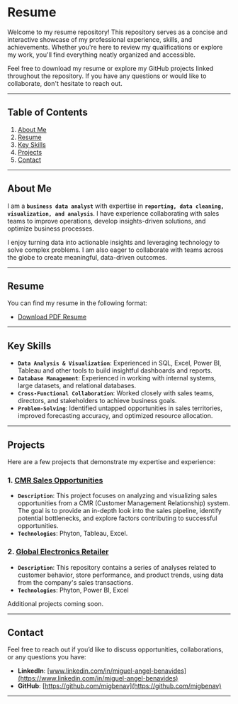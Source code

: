 # Resume
Welcome to my resume repository! This repository serves as a concise and interactive showcase of my professional experience, skills, and achievements. Whether you're here to review my qualifications or explore my work, you'll find everything neatly organized and accessible.

Feel free to download my resume or explore my GitHub projects linked throughout the repository. If you have any questions or would like to collaborate, don't hesitate to reach out.

---

## Table of Contents
1. [About Me](#about-me)
2. [Resume](#resume)
3. [Key Skills](#key-skills)
4. [Projects](#projects)
5. [Contact](#contact)

---

## About Me

I am a **`business data analyst`** with expertise in **`reporting, data cleaning, visualization, and analysis`**. I have experience collaborating with sales teams to improve operations, develop insights-driven solutions, and optimize business processes.  

I enjoy turning data into actionable insights and leveraging technology to solve complex problems. I am also eager to collaborate with teams across the globe to create meaningful, data-driven outcomes.

---

## Resume

You can find my resume in the following format:  

- [Download PDF Resume](https://github.com/migbenav/resume/blob/main/Miguel%20Benavides%20-%20Resume%202025.pdf)  

---

## Key Skills

- **`Data Analysis & Visualization`**: Experienced in SQL, Excel, Power BI, Tableau and other tools to build insightful dashboards and reports.  
- **`Database Management`**: Experienced in working with internal systems, large datasets, and relational databases.  
- **`Cross-Functional Collaboration`**: Worked closely with sales teams, directors, and stakeholders to achieve business goals.  
- **`Problem-Solving`**: Identified untapped opportunities in sales territories, improved forecasting accuracy, and optimized resource allocation.  

---

## Projects

Here are a few projects that demonstrate my expertise and experience:  

### 1. **[CMR Sales Opportunities](https://github.com/migbenav/CMR-Sales-Opportunity)**
- **`Description`**: This project focuses on analyzing and visualizing sales opportunities from a CMR (Customer Management Relationship) system. The goal is to provide an in-depth look into the sales pipeline, identify potential bottlenecks, and explore factors contributing to successful opportunities.
- **`Technologies`**: Phyton, Tableau, Excel.

### 2. **[Global Electronics Retailer](https://github.com/migbenav/Global-Electronics-Retailer)**
- **`Description`**: This repository contains a series of analyses related to customer behavior, store performance, and product trends, using data from the company's sales transactions.
- **`Technologies`**: Phyton, Power BI, Excel

Additional projects coming soon.

---

## Contact

Feel free to reach out if you’d like to discuss opportunities, collaborations, or any questions you have:  

- **LinkedIn**: [www.linkedin.com/in/miguel-angel-benavides](https://www.linkedin.com/in/miguel-angel-benavides) 
- **GitHub**: [https://github.com/migbenav](https://github.com/migbenav)

---
